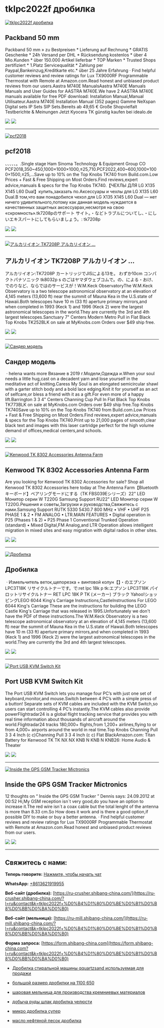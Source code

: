 # tklpc2022f дробилка

<a href="https://swt.shibang-china.com/?l=ru&img&k=tklpc2022f+%D0%B4%D1%80%D0%BE%D0%B1%D0%B8%D0%BB%D0%BA%D0%B0" target="_blank">![tklpc2022f дробилка](http://static.shibang-china.com/all-800x300/705.jpg)</a>

## Packband 50 mm
Packband 50 mm &#187; zu Bestpreisen * Lieferung auf Rechnung * GRATIS Geschenke * 24h Versand per DHL * R&#252;cksendung kostenlos * &#252;ber 4 Mio.Kunden * &#252;ber 150.000 Artikel lieferbar * TOP Marken * Trusted Shops zertifiziert * 1.Platz Servicequalit&#228;t * Zahlung per Paypal,Bankeinzug,Kreditkarte etc.* &#252;ber 25 Jahre Erfahrung&nbsp;&#0183;&#32;Find helpful customer reviews and review ratings for Lux TX9000RF Programmable Thermostat with Remote at Amazon.com.Read honest and unbiased product reviews from our users.Aastra M740E ManualsAastra M740E Manuals Manuals and User Guides for AASTRA M740E.We have 2 AASTRA M740E manuals available for free PDF download: Installation Manual,Manual Utilisateur.Aastra M740E Installation Manual (352 pages) Gamme NeXspan Digital sets IP Sets SIP Sets.Bereits ab 49,65 € Gro&#223;e Shopvielfalt Testberichte &amp; Meinungen Jetzt Kyocera TK g&#252;nstig kaufen bei idealo.de


<a href="https://whatsapp.shibangsoft.com/WhatsApp.php" target="_blank" title="WhatsApp">![](http://static.shibang-china.com/icon/whatsapp.png)</a> <a href="https://swt.shibang-china.com/?l=ru&icon&k=tklpc2022f+%D0%B4%D1%80%D0%BE%D0%B1%D0%B8%D0%BB%D0%BA%D0%B0" target="_blank">![](http://static.shibang-china.com/icon/chat-ru.png)</a>

---

<a href="https://swt.shibang-china.com/?l=ru&img&k=tklpc2022f+%D0%B4%D1%80%D0%BE%D0%B1%D0%B8%D0%BB%D0%BA%D0%B0" target="_blank">![pcf2018](http://static.shibang-china.com/all-800x300/15.jpg)</a>

## pcf2018
、、、、、。.Single stage Ham Sinoma Technology &amp; Equipment Group CO PCF2018,350~450,1000&#215;1000&#215;1000,≤25,710.PCF2022,400~600,1000&#215;1000&#215;1500,≤25,…Save up to 10% on the Top Knobs TK740 from Build.com.Low Prices + Fast &amp; Free Shipping on Most Orders.Find reviews,expert advice,manuals &amp; specs for the Top Knobs TK740.【ЧЕХЛЫ ДЛЯ LG X135 X145 L60 Dual】купить,заказать по.Аксессуары и чехлы для LG X135 L60 Dual.В том,что вам понадобился чехол для LG X135 X145 L60 Dual — нет ничего удивительного,потому как данная модель нуждается в качественных защитных аксессуарах,несмотря на свою &#171;скромность&#187;.tk7208pのサポート サイト。・などトラブルについてし、・にしいエキスパートにしてもらいましょう。: tk7208p


<a href="https://whatsapp.shibangsoft.com/WhatsApp.php" target="_blank" title="WhatsApp">![](http://static.shibang-china.com/icon/whatsapp.png)</a> <a href="https://swt.shibang-china.com/?l=ru&icon&k=tklpc2022f+%D0%B4%D1%80%D0%BE%D0%B1%D0%B8%D0%BB%D0%BA%D0%B0" target="_blank">![](http://static.shibang-china.com/icon/chat-ru.png)</a>

---

<a href="https://swt.shibang-china.com/?l=ru&img&k=tklpc2022f+%D0%B4%D1%80%D0%BE%D0%B1%D0%B8%D0%BB%D0%BA%D0%B0" target="_blank">![アルカリイオン TK7208P アルカリイオン …](http://static.shibang-china.com/all-800x300/992.jpg)</a>

## アルカリイオン TK7208P アルカリイオン …
アルカリイオン:TK7208P カートリッジでJISによる13を。 わずか10cm コンパクトパナソニック tk8032p s のごはヤマダウェブコムで。の、による・おけ、でのりなど、ならではのサービスが！W.M.Keck ObservatoryThe W.M.Keck Observatory is a two telescope astronomical observatory at an elevation of 4,145 meters (13,600 ft) near the summit of Mauna Kea in the U.S.state of Hawaii.Both telescopes have 10 m (33 ft) aperture primary mirrors,and when completed in 1993 (Keck 1) and 1996 (Keck 2) were the largest astronomical telescopes in the world.They are currently the 3rd and 4th largest telescopes.Sanctuary 7&quot; Centers Modern Metro Pull in Flat Black Top Knobs TK252BLK on sale at MyKnobs.com Orders over $49 ship free.


<a href="https://whatsapp.shibangsoft.com/WhatsApp.php" target="_blank" title="WhatsApp">![](http://static.shibang-china.com/icon/whatsapp.png)</a> <a href="https://swt.shibang-china.com/?l=ru&icon&k=tklpc2022f+%D0%B4%D1%80%D0%BE%D0%B1%D0%B8%D0%BB%D0%BA%D0%B0" target="_blank">![](http://static.shibang-china.com/icon/chat-ru.png)</a>

---

<a href="https://swt.shibang-china.com/?l=ru&img&k=tklpc2022f+%D0%B4%D1%80%D0%BE%D0%B1%D0%B8%D0%BB%D0%BA%D0%B0" target="_blank">![Сандер модель](http://static.shibang-china.com/all-800x300/9.jpg)</a>

## Сандер модель
&nbsp;&#0183;&#32;helena wants more Вязание в 2019 г.Модели,Одежда и.When your soul needs a little hug,cast on a decadent yarn and lose yourself in the meditative act of knitting.Caress My Soul is an elongated semicircular shawl with a garter stitch body and a bold lace edging.Knit it for yourself as an act of selfcare,or bless a friend with it as a gift.For even more of a happy lift.Barrington 3 3 4&quot; Centers Channing Cup Pull In Flat Black Top Knobs TK773BLK on sale at MyKnobs.com Orders over $49 ship free.Top Knobs TK740Save up to 10% on the Top Knobs TK740 from Build.com.Low Prices + Fast &amp; Free Shipping on Most Orders.Find reviews,expert advice,manuals &amp; specs for the Top Knobs TK740.Print up to 21,000 pages of smooth,clear black text and images with this laser cartridge perfect for the high volume demand of offices,medical centers,and schools.


<a href="https://whatsapp.shibangsoft.com/WhatsApp.php" target="_blank" title="WhatsApp">![](http://static.shibang-china.com/icon/whatsapp.png)</a> <a href="https://swt.shibang-china.com/?l=ru&icon&k=tklpc2022f+%D0%B4%D1%80%D0%BE%D0%B1%D0%B8%D0%BB%D0%BA%D0%B0" target="_blank">![](http://static.shibang-china.com/icon/chat-ru.png)</a>

---

<a href="https://swt.shibang-china.com/?l=ru&img&k=tklpc2022f+%D0%B4%D1%80%D0%BE%D0%B1%D0%B8%D0%BB%D0%BA%D0%B0" target="_blank">![Kenwood TK 8302 Accessories Antenna Farm](http://static.shibang-china.com/all-800x300/1041.jpg)</a>

## Kenwood TK 8302 Accessories Antenna Farm
Are you looking for Kenwood TK 8302 Accessories for sale? Shop all Kenwood TK 8302 Accessories here today at The Antenna Farm【Bluetoothキーボード】ペアリングモードにする（TK FBS039Eシリーズ）22&quot; LED Монитор серии W T220G Samsung Support RU22&quot; LED Монитор серии W T220G.Решения и советы,Загрузки и руководства,Свяжитесь с нами.Samsung Support RUTK 5330 5430.7 800 MHz • VHF • UHF P25 PHASE 1 &amp; 2 • FM ANALOG • LTR.MAIN FEATURES • Digital operation in P25 (Phases 1 &amp; 2) • P25 Phase 1 Conventional Trunked Operation (standard) • Mixed Digital,FM Analog,and LTR Operation allows intelligent migration in mixed sites and easy migration with digital radios in other sites.


<a href="https://whatsapp.shibangsoft.com/WhatsApp.php" target="_blank" title="WhatsApp">![](http://static.shibang-china.com/icon/whatsapp.png)</a> <a href="https://swt.shibang-china.com/?l=ru&icon&k=tklpc2022f+%D0%B4%D1%80%D0%BE%D0%B1%D0%B8%D0%BB%D0%BA%D0%B0" target="_blank">![](http://static.shibang-china.com/icon/chat-ru.png)</a>

---

<a href="https://swt.shibang-china.com/?l=ru&img&k=tklpc2022f+%D0%B4%D1%80%D0%BE%D0%B1%D0%B8%D0%BB%D0%BA%D0%B0" target="_blank">![Дробилка](http://static.shibang-china.com/all-800x300/782.jpg)</a>

## Дробилка
&nbsp;&#0183;&#32;Измельчитель веток,щепорезка + винтовой колун【】・のエプソン LPC3T18K リサイクルトナーです。で:ret lpc 18k p tk:エプソン LPC3T18K パイロットリサイクルトナー RET LPC 18K P TK (メーカー) ブラック  Yahoo!ショッピングLEGO 6044 King's Carriage Instructions,CastleInstructions For LEGO 6044 King's Carriage These are the instructions for building the LEGO Castle King's Carriage that was released in 1995.Unfortunately we don't have the PDF of these instructions.The W.M.Keck Observatory is a two telescope astronomical observatory at an elevation of 4,145 meters (13,600 ft) near the summit of Mauna Kea in the U.S.state of Hawaii.Both telescopes have 10 m (33 ft) aperture primary mirrors,and when completed in 1993 (Keck 1) and 1996 (Keck 2) were the largest astronomical telescopes in the world.They are currently the 3rd and 4th largest telescopes.


<a href="https://whatsapp.shibangsoft.com/WhatsApp.php" target="_blank" title="WhatsApp">![](http://static.shibang-china.com/icon/whatsapp.png)</a> <a href="https://swt.shibang-china.com/?l=ru&icon&k=tklpc2022f+%D0%B4%D1%80%D0%BE%D0%B1%D0%B8%D0%BB%D0%BA%D0%B0" target="_blank">![](http://static.shibang-china.com/icon/chat-ru.png)</a>

---

<a href="https://swt.shibang-china.com/?l=ru&img&k=tklpc2022f+%D0%B4%D1%80%D0%BE%D0%B1%D0%B8%D0%BB%D0%BA%D0%B0" target="_blank">![Port USB KVM Switch Kit](http://static.shibang-china.com/all-800x300/45.jpg)</a>

## Port USB KVM Switch Kit
The Port USB KVM Switch lets you manage four PC’s with just one set of keyboard,monitor,and mouse.Switch between 4 PC’s with a simple press of a button! Separate sets of KVM cables are included with the KVM Switch,so users can start controlling 4 PC’s instantly.The KVM cables also provide powerFlightradar24 is a global flight tracking service that provides you with real time information about thousands of aircraft around the world.Flightradar24 tracks 180,000+ flights,from 1,200+ airlines,flying to or from 4,000+ airports around the world in real time.Top Knobs Channing Pull 3 3 4 Inch (c c)Channing Pull 3 3 4 Inch (c c) Flat BlackAmazon.com: Titan Battery for Kenwood TK TK NX NX KNB N KNB N KNB26: Home Audio &amp; Theater


<a href="https://whatsapp.shibangsoft.com/WhatsApp.php" target="_blank" title="WhatsApp">![](http://static.shibang-china.com/icon/whatsapp.png)</a> <a href="https://swt.shibang-china.com/?l=ru&icon&k=tklpc2022f+%D0%B4%D1%80%D0%BE%D0%B1%D0%B8%D0%BB%D0%BA%D0%B0" target="_blank">![](http://static.shibang-china.com/icon/chat-ru.png)</a>

---

<a href="https://swt.shibang-china.com/?l=ru&img&k=tklpc2022f+%D0%B4%D1%80%D0%BE%D0%B1%D0%B8%D0%BB%D0%BA%D0%B0" target="_blank">![Inside the GPS GSM Tracker Mictronics](http://static.shibang-china.com/all-800x300/1314.jpg)</a>

## Inside the GPS GSM Tracker Mictronics
12 thoughts on “ Inside the GPS GSM Tracker ” Dennis says: 24.09.2012 at 00:52 Hi,My GSM reception isn&#180;t very good,do you have an option to increase it.The red wire isn&#180;t a coax cable but the total lenght of the antenna is more than 8.33 cm.So How does it work and is there a good option,if possible DIY to make or buy a better antenna.&nbsp;&#0183;&#32;Find helpful customer reviews and review ratings for Lux TX9000RF Programmable Thermostat with Remote at Amazon.com.Read honest and unbiased product reviews from our users.

<a href="https://whatsapp.shibangsoft.com/WhatsApp.php" target="_blank" title="WhatsApp">![](http://static.shibang-china.com/icon/whatsapp.png)</a> <a href="https://swt.shibang-china.com/?l=ru&icon&k=tklpc2022f+%D0%B4%D1%80%D0%BE%D0%B1%D0%B8%D0%BB%D0%BA%D0%B0" target="_blank">![](http://static.shibang-china.com/icon/chat-ru.png)</a>

---
## Свяжитесь с нами:

**Теперь говорите:** [Нажмите, чтобы начать чат](https://swt.shibang-china.com?l=ru&contact&k=tklpc2022f+%D0%B4%D1%80%D0%BE%D0%B1%D0%B8%D0%BB%D0%BA%D0%B0)

**WhatsApp:**  [+8613621919955](https://whatsapp.shibangsoft.com/WhatsApp.php)

**Веб-сайт (дробилка):** [https://ru-crusher.shibang-china.com/](https://ru-crusher.shibang-china.com/?l=ru&contact&k=tklpc2022f+%D0%B4%D1%80%D0%BE%D0%B1%D0%B8%D0%BB%D0%BA%D0%B0)

**Веб-сайт (мельница):** [https://ru-mill.shibang-china.com/](https://ru-mill.shibang-china.com/?l=ru&contact&k=tklpc2022f+%D0%B4%D1%80%D0%BE%D0%B1%D0%B8%D0%BB%D0%BA%D0%B0)

**Форма запроса:** [https://form.shibang-china.com](https://form.shibang-china.com?l=ru&contact&k=tklpc2022f+%D0%B4%D1%80%D0%BE%D0%B1%D0%B8%D0%BB%D0%BA%D0%B0)

* [Дробилка стиральной машины qquartzsand используемая для продажи](../131/%D0%94%D1%80%D0%BE%D0%B1%D0%B8%D0%BB%D0%BA%D0%B0%20%D1%81%D1%82%D0%B8%D1%80%D0%B0%D0%BB%D1%8C%D0%BD%D0%BE%D0%B9%20%D0%BC%D0%B0%D1%88%D0%B8%D0%BD%D1%8B%20qquartzsand%20%D0%B8%D1%81%D0%BF%D0%BE%D0%BB%D1%8C%D0%B7%D1%83%D0%B5%D0%BC%D0%B0%D1%8F%20%D0%B4%D0%BB%D1%8F%20%D0%BF%D1%80%D0%BE%D0%B4%D0%B0%D0%B6%D0%B8.md)

* [большой размер дробилки на 1100 650](../131/%D0%B1%D0%BE%D0%BB%D1%8C%D1%88%D0%BE%D0%B9%20%D1%80%D0%B0%D0%B7%D0%BC%D0%B5%D1%80%20%D0%B4%D1%80%D0%BE%D0%B1%D0%B8%D0%BB%D0%BA%D0%B8%20%D0%BD%D0%B0%201100%20650.md)

* [шаровая мельница для производства кремниевых материалов](../131/%D1%88%D0%B0%D1%80%D0%BE%D0%B2%D0%B0%D1%8F%20%D0%BC%D0%B5%D0%BB%D1%8C%D0%BD%D0%B8%D1%86%D0%B0%20%D0%B4%D0%BB%D1%8F%20%D0%BF%D1%80%D0%BE%D0%B8%D0%B7%D0%B2%D0%BE%D0%B4%D1%81%D1%82%D0%B2%D0%B0%20%D0%BA%D1%80%D0%B5%D0%BC%D0%BD%D0%B8%D0%B5%D0%B2%D1%8B%D1%85%20%D0%BC%D0%B0%D1%82%D0%B5%D1%80%D0%B8%D0%B0%D0%BB%D0%BE%D0%B2.md)

* [добыча руды шлак дробилка челюсти](../135/%D0%B4%D0%BE%D0%B1%D1%8B%D1%87%D0%B0%20%D1%80%D1%83%D0%B4%D1%8B%20%D1%88%D0%BB%D0%B0%D0%BA%20%D0%B4%D1%80%D0%BE%D0%B1%D0%B8%D0%BB%D0%BA%D0%B0%20%D1%87%D0%B5%D0%BB%D1%8E%D1%81%D1%82%D0%B8.md)

* [микро дробилка супер](../132/%D0%BC%D0%B8%D0%BA%D1%80%D0%BE%20%D0%B4%D1%80%D0%BE%D0%B1%D0%B8%D0%BB%D0%BA%D0%B0%20%D1%81%D1%83%D0%BF%D0%B5%D1%80.md)

* [масло нефтяной песок дробилка](../131/%D0%BC%D0%B0%D1%81%D0%BB%D0%BE%20%D0%BD%D0%B5%D1%84%D1%82%D1%8F%D0%BD%D0%BE%D0%B9%20%D0%BF%D0%B5%D1%81%D0%BE%D0%BA%20%D0%B4%D1%80%D0%BE%D0%B1%D0%B8%D0%BB%D0%BA%D0%B0.md)